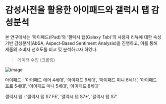 # 감성사전을 활용한 아이패드와 갤럭시 탭 감성분석


 본 연구에서는 ‘아이패드(iPad)’와 ‘갤럭시 탭(Galaxy Tab)’의 사용자 리뷰에 대한 속성기반 감성분석(AbSA, Aspect-Based Sentiment Analysis)을 진행하고, 이를 통해 제품의 소비자 선호도를 비교 및 분석하고자 하였다.

> 데이터 수집 (크롤링)

 ![image](https://user-images.githubusercontent.com/89879599/147644780-56e1561b-dfa7-454a-b4ab-8cb8d17da7ed.png)

아이패드 : 
   ‘아이패드 에어 4세대’, ‘아이패드 9세대’, ‘아이패드 미니 6세대’, ‘아이패드 프로 5세대’, ‘아이패드 미니 5세대’, ‘아이패드 8세대’ 


갤럭시 탭 : 
   ‘갤럭시 탭 S7 FE’, ‘갤럭시 탭 S7+’, ‘갤럭시 탭 S7’
